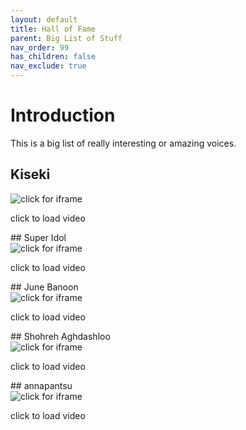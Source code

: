 ```yaml
---
layout: default
title: Hall of Fame
parent: Big List of Stuff
nav_order: 99
has_children: false
nav_exclude: true
---
```


# Introduction
This is a big list of really interesting or amazing voices.

## Kiseki
<div id="v-kiseki" onclick="buildiframe_yt('v-kiseki','crS7Cliv75U')" class="yt-thumb imghover">
  <img src="https://img.youtube.com/vi/crS7Cliv75U/0.jpg" alt="click for iframe" class="">
  <p class="imgcenter">click to load video</p>
</div>
## Super Idol
<div id="v-superidol" onclick="buildiframe_yt('v-superidol','Hif-WDuzuTs')" class="yt-thumb imghover">
  <img src="https://img.youtube.com/vi/Hif-WDuzuTs/0.jpg" alt="click for iframe" class="">
  <p class="imgcenter">click to load video</p>
</div>
## June Banoon
<div id="v-hercomes" onclick="buildiframe_yt('v-hercomes','KTlCIwsBQow')" class="yt-thumb imghover">
  <img src="https://img.youtube.com/vi/KTlCIwsBQow/0.jpg" alt="click for iframe" class="">
  <p class="imgcenter">click to load video</p>
</div>
## Shohreh Aghdashloo
<div id="v-shohreh" onclick="buildiframe_yt('v-shohreh','KTlCIwsBQow')" class="yt-thumb imghover">
  <img src="https://img.youtube.com/vi/sG0lTiZHqMA/0.jpg" alt="click for iframe" class="">
  <p class="imgcenter">click to load video</p>
</div>
## annapantsu
<div id="v-annapantsu" onclick="buildiframe_yt('v-annapantsu','buhxqbrY-Do')" class="yt-thumb imghover">
  <img src="https://img.youtube.com/vi/buhxqbrY-Do/0.jpg" alt="click for iframe" class="">
  <p class="imgcenter">click to load video</p>
</div>





<!--  -->

